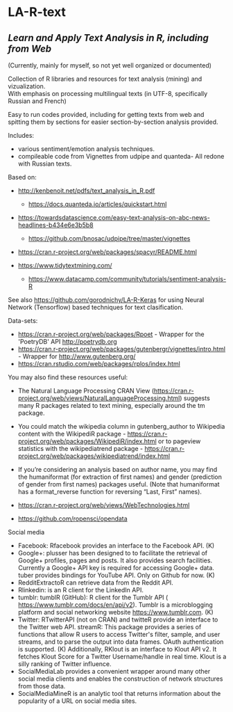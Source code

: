 # LA-R-text

## *Learn and Apply Text Analysis in R, including from Web*

(Currently, mainly for myself, so not yet well organized or documented)  

Collection of R libraries and resources for text analysis (mining) and vizualization.  
With emphasis on processing multilingual texts (in UTF-8,  specifically Russian and French)  

Easy to run codes provided, including for getting texts from web and spitting them by sections for easier section-by-section analysis provided.



Includes: 
- various sentiment/emotion analysis techniques.
- compileable code from Vignettes from udpipe and quanteda-
All redone with Russian texts.

Based on:
- http://kenbenoit.net/pdfs/text_analysis_in_R.pdf
    - https://docs.quanteda.io/articles/quickstart.html
- https://towardsdatascience.com/easy-text-analysis-on-abc-news-headlines-b434e6e3b5b8
    - https://github.com/bnosac/udpipe/tree/master/vignettes
- https://cran.r-project.org/web/packages/spacyr/README.html

- https://www.tidytextmining.com/
    - https://www.datacamp.com/community/tutorials/sentiment-analysis-R
    

See also https://github.com/gorodnichy/LA-R-Keras for using Neural Network (Tensorflow) based techniques for text clasification.





Data-sets:
- https://cran.r-project.org/web/packages/Rpoet - Wrapper for the 'PoetryDB' API <http://poetrydb.org>
- https://cran.r-project.org/web/packages/gutenbergr/vignettes/intro.html - Wrapper for  http://www.gutenberg.org/
- https://cran.rstudio.com/web/packages/rplos/index.html


You may also find these resources useful:

- The Natural Language Processing CRAN View (https://cran.r-project.org/web/views/NaturalLanguageProcessing.html) suggests many R packages related to text mining, especially around the tm package.

- You could match the wikipedia column in gutenberg_author to Wikipedia content with the WikipediR package - https://cran.r-project.org/web/packages/WikipediR/index.html or to pageview statistics with the wikipediatrend package - https://cran.r-project.org/web/packages/wikipediatrend/index.html
- If you’re considering an analysis based on author name, you may find the humaniformat (for extraction of first names) and gender (prediction of gender from first names) packages useful. (Note that humaniformat has a format_reverse function for reversing “Last, First” names).


- https://cran.r-project.org/web/views/WebTechnologies.html
- https://github.com/ropensci/opendata

Social media

- Facebook: Rfacebook provides an interface to the Facebook API. (K)
- Google+: plusser has been designed to to facilitate the retrieval of Google+ profiles, pages and posts. It also provides search facilities. Currently a Google+ API key is required for accessing Google+ data. tuber provides bindings for YouTube API. Only on Github for now. (K)
- RedditExtractoR can retrieve data from the Reddit API.
- Rlinkedin: is an R client for the LinkedIn API.
- tumblr: tumblR (GitHub): R client for the Tumblr API ( https://www.tumblr.com/docs/en/api/v2). Tumblr is a microblogging platform and social networking website https://www.tumblr.com. (K)
- Twitter: RTwitterAPI (not on CRAN) and twitteR provide an interface to the Twitter web API. streamR: This package provides a series of functions that allow R users to access Twitter's filter, sample, and user streams, and to parse the output into data frames. OAuth authentication is supported. (K) Additionally, RKlout is an interface to Klout API v2. It fetches Klout Score for a Twitter Username/handle in real time. Klout is a silly ranking of Twitter influence.
- SocialMediaLab provides a convenient wrapper around many other social media clients and enables the construction of network structures from those data.
- SocialMediaMineR is an analytic tool that returns information about the popularity of a URL on social media sites.
